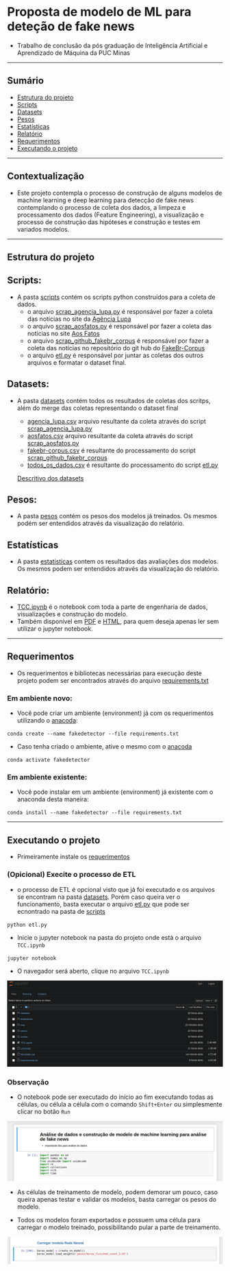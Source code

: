 # Proposta de modelo de ML para deteção de fake news

- Trabalho de conclusão da pós graduação de Inteligência Artificial e Aprendizado de Máquina da PUC Minas 

---

## Sumário
- [Estrutura do projeto](#est)
- [Scripts](#scp)
- [Datasets](#data)
- [Pesos](#pesos)
- [Estatísticas](#est)
- [Relatório](#rel)
- [Requerimentos](#req)
- [Executando o projeto](#exec)

---

##  <a name="cont">Contextualização</a>

- Este projeto contempla o processo de construção de alguns modelos de machine learning e deep learning para detecção de fake news contemplando o processo de coleta dos dados, a limpeza e processamento dos dados (Feature Engineering), a visualização e processo de construção das hipóteses e construção e testes em variados modelos.

---
## <a name="est">Estrutura do projeto</a>

##  <a name="scp">Scripts:</a>
- A pasta [scripts](https://github.com/tiuwill/tcc-fake-news-ai-detector/tree/main/scritps) contém os scripts python construídos para a coleta de dados.
    - o arquivo [scrap_agencia_lupa.py](https://github.com/tiuwill/tcc-fake-news-ai-detector/blob/main/scritps/scrap_agencia_lupa.py) é responsável por fazer a coleta das notícias no site da [Agência Lupa](https://piaui.folha.uol.com.br/lupa/)
    - o arquivo [scrap_aosfatos.py](https://github.com/tiuwill/tcc-fake-news-ai-detector/blob/main/scritps/scrap_aosfatos.py) é responsável por fazer a coleta das notícias no site [Aos Fatos](https://www.aosfatos.org/)
    - o arquivo [scrap_github_fakebr_corpus](https://github.com/tiuwill/tcc-fake-news-ai-detector/blob/main/scritps/scrap_github_fakebr_corpus.py) é responsável por fazer a coleta das notícias no repositório do git hub do [FakeBr-Corpus](https://github.com/roneysco/Fake.br-Corpus)
    - o arquivo [etl.py](https://github.com/tiuwill/tcc-fake-news-ai-detector/blob/main/scritps/etl.py) é responsável por juntar as coletas dos outros arquivos e formatar o dataset final.

## <a name="data">Datasets:</a>

- A pasta [datasets](https://github.com/tiuwill/tcc-fake-news-ai-detector/tree/main/datasets) contém todos os resultados de coletas dos scritps, além do merge das coletas representando o dataset final
    - [agencia_lupa.csv](https://github.com/tiuwill/tcc-fake-news-ai-detector/blob/main/datasets/agencia_lupa.csv) arquivo resultante da coleta através do script [scrap_agencia_lupa.py](https://github.com/tiuwill/tcc-fake-news-ai-detector/blob/main/scritps/scrap_agencia_lupa.py) 
    - [aosfatos.csv](https://github.com/tiuwill/tcc-fake-news-ai-detector/blob/main/datasets/aosfatos.csv) arquivo resultante da coleta através do script  [scrap_aosfatos.py](https://github.com/tiuwill/tcc-fake-news-ai-detector/blob/main/scritps/scrap_aosfatos.py)
    - [fakebr-corpus.csv](https://github.com/tiuwill/tcc-fake-news-ai-detector/blob/main/datasets/fakebr-corpus.csv) é resultante do processamento do script [scrap_github_fakebr_corpus](https://github.com/tiuwill/tcc-fake-news-ai-detector/blob/main/scritps/scrap_github_fakebr_corpus.py)
    - [todos_os_dados.csv](https://github.com/tiuwill/tcc-fake-news-ai-detector/blob/main/datasets/todos_os_dados.csv) é resultante do processamento do script [etl.py](https://github.com/tiuwill/tcc-fake-news-ai-detector/blob/main/scritps/etl.py)

    [Descritivo dos datasets](https://github.com/tiuwill/tcc-fake-news-ai-detector/blob/main/Dataset_Description.md)


## <a name="pesos">Pesos:</a>
- A pasta [pesos](https://github.com/tiuwill/tcc-fake-news-ai-detector/tree/main/pesos) contém os pesos dos modelos já treinados. Os mesmos podém ser entendidos através da visualização do relatório.

## <a name="est">Estatísticas</a>
- A pasta [estatisticas](https://github.com/tiuwill/tcc-fake-news-ai-detector/tree/main/estatisticas) contem os resultados das avaliações dos modelos. Os mesmos podem ser entendidos através da visualização do relatório.

## <a name="rel">Relatório:</a>
- [TCC.ipynb](https://github.com/tiuwill/tcc-fake-news-ai-detector/blob/main/TCC.ipynb) é o notebook com toda a parte de engenharia de dados, visualizações e construção do modelo.
- Também disponível em [PDF](https://github.com/tiuwill/tcc-fake-news-ai-detector/blob/main/relatorios/TCC.pdf) e [HTML](https://github.com/tiuwill/tcc-fake-news-ai-detector/blob/main/relatorios/TCC.html), para quem deseja apenas ler sem utilizar o jupyter notebook.
----
## <a name="req">Requerimentos</a>

- Os requerimentos e bibliotecas necessárias para execução deste projeto podem ser encontrados através do arquivo [requirements.txt](https://github.com/tiuwill/tcc-fake-news-ai-detector/blob/main/requirements.txt)

### Em ambiente novo:
- Você pode criar um ambiente (environment) já com os requerimentos utilizando o [anacoda](https://www.anaconda.com/):
```
conda create --name fakedetector --file requirements.txt
```

- Caso tenha criado o ambiente, ative o mesmo com o [anacoda](https://www.anaconda.com/)

```
conda activate fakedetector
```

### Em ambiente existente:

- Você pode instalar em um ambiente (environment) já existente com o anaconda desta maneira:
```
conda install --name fakedetector --file requirements.txt
```

---- 

## <a name="exec">Executando o projeto</a>

- Primeiramente instale os [requerimentos](#req)


### (Opicional) Execite o processo de ETL

- o processo de ETL é opcional visto que já foi executado e os arquivos se encontram na pasta [datasets](https://github.com/tiuwill/tcc-fake-news-ai-detector/tree/main/datasets). Porém caso queira ver o funcionamento, basta executar o arquivo [etl.py](https://github.com/tiuwill/tcc-fake-news-ai-detector/blob/main/scritps/etl.py) que pode ser ecnontrado na pasta de [scripts](https://github.com/tiuwill/tcc-fake-news-ai-detector/tree/main/scritps)

```python
python etl.py
```

- Inicie o jupyter notebook na pasta do projeto onde está o arquivo `TCC.ipynb`

```
jupyter notebook
```

- O navegador será aberto, clique no arquivo `TCC.ipynb`

![jupyter](img/jupyter.png)

### Observação

- O notebook pode ser executado do início ao fim executando todas as células, ou célula a célula com o comando `Shift+Enter` ou simplesmente clicar no botão `Run`


![jupyter](img/jupytercel.png)

- As células de treinamento de modelo, podem demorar um pouco, caso queira apenas testar e validar os modelos, basta carregar os pesos do modelo.

- Todos os modelos foram exportados e possuem uma célula para carregar o modelo treinado, possibilitando pular a parte de treinamento.

![jupyter](img/redeimport.png)
